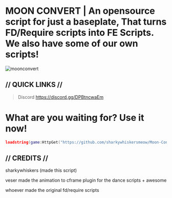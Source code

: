 # MOON CONVERT | An opensource script for just a baseplate, That turns FD/Require scripts into FE Scripts. We also have some of our own scripts!

![moonconvert](https://github.com/sharkywhiskersmeow/Moon-Convert/raw/main/Images/moonconvert.png)

## // QUICK LINKS //

> Discord https://discord.gg/DPBtncwaEm

# What are you waiting for? Use it now!

```lua
loadstring(game:HttpGet("https://github.com/sharkywhiskersmeow/Moon-Convert/raw/main/Scripts/Main/Moon%20Convert.lua", true))()
```

## // CREDITS //

sharkywhiskers (made this script)

veser made the animation to cframe plugin for the dance scripts + awesome

whoever made the original fd/require scripts
